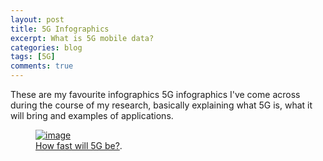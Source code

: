 ```yaml
---
layout: post
title: 5G Infographics 
excerpt: What is 5G mobile data?
categories: blog
tags: [5G]
comments: true
---
```


These are my favourite infographics 5G infographics I've come across during the course of my research, basically explaining what 5G is, what it will bring and examples of applications.

<figure>
	<a href="http://blogs.jdsu.com/perspectives/archive/2014/03/19/how-fast-will-5g-be.aspx"><img src="http://blogs.jdsu.com/perspectives/Documents/5G_v3.gif" alt="image"></a>
	<figcaption><a href="http://blogs.jdsu.com/perspectives/archive/2014/03/19/how-fast-will-5g-be.aspx" title="How fast will 5G be?">How fast will 5G be?</a>.</figcaption>
</figure>


